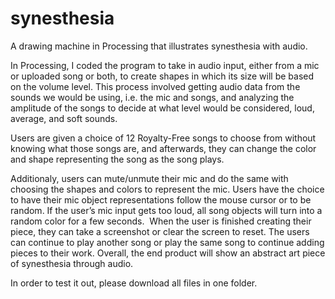 # synesthesia
A drawing machine in Processing that illustrates synesthesia with audio. 

In Processing, I coded the program to take in audio input, either from a mic or uploaded song or both, to create shapes in which its size will be based on the volume level. This process involved getting audio data from the sounds we would be using, i.e. the mic and songs, and analyzing the amplitude of the songs to decide at what level would be considered, loud, average, and soft sounds.

Users are given a choice of 12 Royalty-Free songs to choose from without knowing what those songs are, and afterwards, they can change the color and shape representing the song as the song plays.

Additionaly, users can mute/unmute their mic and do the same with choosing the shapes and colors to represent the mic. Users have the choice to have their mic object representations follow the mouse cursor or to be random. If the user’s mic input gets too loud, all song objects will turn into a random color for a few seconds.
​
When the user is finished creating their piece, they can take a screenshot or clear the screen to reset. The users can continue to play another song or play the same song to continue adding pieces to their work. Overall, the end product will show an abstract art piece of synesthesia through audio. 

In order to test it out, please download all files in one folder. 
